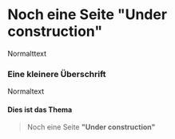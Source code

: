 # Noch eine Seite **"Under construction"**
Normalttext
### Eine kleinere Überschrift
Normaltext
#### Dies ist das Thema
> Noch eine Seite **"Under construction"**
